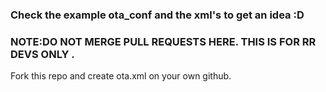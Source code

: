 ### Check the example ota_conf and the xml's to get an idea :D

### NOTE:DO NOT MERGE PULL REQUESTS HERE. THIS IS FOR RR DEVS ONLY . 
Fork this repo and create ota.xml on your own github.
